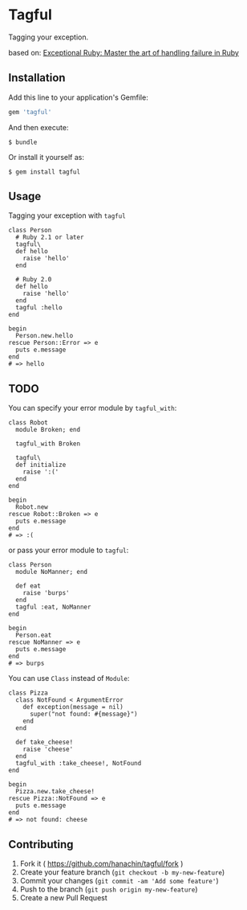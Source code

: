 # Tagful

Tagging your exception.

based on: [Exceptional Ruby: Master the art of handling failure in Ruby](http://exceptionalruby.com/)

## Installation

Add this line to your application's Gemfile:

```ruby
gem 'tagful'
```

And then execute:

    $ bundle

Or install it yourself as:

    $ gem install tagful

## Usage

Tagging your exception with `tagful`

    class Person
      # Ruby 2.1 or later
      tagful\
      def hello
        raise 'hello'
      end

      # Ruby 2.0
      def hello
        raise 'hello'
      end
      tagful :hello
    end

    begin
      Person.new.hello
    rescue Person::Error => e
      puts e.message
    end
    # => hello

## TODO
You can specify your error module by `tagful_with`:

    class Robot
      module Broken; end

      tagful_with Broken

      tagful\
      def initialize
        raise ':('
      end
    end

    begin
      Robot.new
    rescue Robot::Broken => e
      puts e.message
    end
    # => :(

or pass your error module to `tagful`:

    class Person
      module NoManner; end

      def eat
        raise 'burps'
      end
      tagful :eat, NoManner
    end

    begin
      Person.eat
    rescue NoManner => e
      puts e.message
    end
    # => burps

You can use `Class` instead of `Module`:

    class Pizza
      class NotFound < ArgumentError
        def exception(message = nil)
          super("not found: #{message}")
        end
      end

      def take_cheese!
        raise 'cheese'
      end
      tagful_with :take_cheese!, NotFound
    end

    begin
      Pizza.new.take_cheese!
    rescue Pizza::NotFound => e
      puts e.message
    end
    # => not found: cheese

## Contributing

1. Fork it ( https://github.com/hanachin/tagful/fork )
2. Create your feature branch (`git checkout -b my-new-feature`)
3. Commit your changes (`git commit -am 'Add some feature'`)
4. Push to the branch (`git push origin my-new-feature`)
5. Create a new Pull Request
